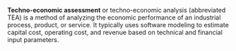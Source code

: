 **Techno-economic assessment** or techno-economic analysis (abbreviated TEA) is a method of analyzing the economic performance of an industrial process, product, or service. It typically uses software modeling to estimate capital cost, operating cost, and revenue based on technical and financial input parameters.